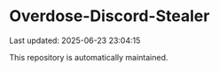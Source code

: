 # Overdose-Discord-Stealer

Last updated: 2025-06-23 23:04:15

This repository is automatically maintained.
